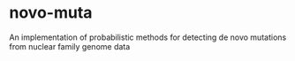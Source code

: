 novo-muta
=========

An implementation of probabilistic methods for detecting de novo mutations from nuclear family genome data
